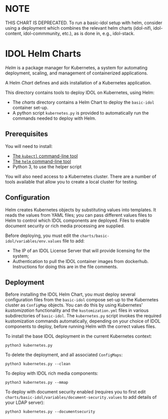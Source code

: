 # NOTE
THIS CHART IS DEPRECATED.
To run a basic-idol setup with helm, consider using a deployment which combines the relevant helm charts
(idol-nifi, idol-content, idol-commmunity, etc.), as is done in, e.g., idol-stack.

# IDOL Helm Charts

_Helm_ is a package manager for Kubernetes, a system for automating deployment, scaling, and management of containerized applications.

A Helm _Chart_ defines and aids installation of a Kubernetes application.

This directory contains tools to deploy IDOL on Kubernetes, using Helm:
 * The _charts_ directory contains a Helm Chart to deploy the `basic-idol` container set-up.
 * A python script `kubernetes.py` is provided to automatically run the commands needed to deploy with Helm.

## Prerequisites

You will need to install:
 * [The `kubectl` command-line tool](https://kubernetes.io/docs/tasks/tools/install-kubectl/)
 * [The `helm` command-line tool](https://helm.sh/)
 * Python 3, to use the helper script

You will also need access to a Kubernetes cluster. There are a number of tools available that allow you to create a local cluster for testing.

## Configuration

Helm creates Kubernetes objects by substituting values into templates.
It reads the values from YAML files; you can pass different values files to Helm to control which IDOL components are deployed. Files to enable document security or rich media processing are supplied.

Before deploying, you must edit the `charts/basic-idol/variables/env.values` file to add:
 * The IP of an IDOL License Server that will provide licensing for the system;
 * Authentication to pull the IDOL container images from dockerhub.
   Instructions for doing this are in the file comments.

## Deployment

Before installing the IDOL Helm Chart, you must deploy several configuration files from the `basic-idol` compose set-up to the Kubernetes cluster as `ConfigMap` objects.
You can do this by using Kubernetes' _kustomization_ functionality and the `kustomization.yml` files in various subdirectories of `basic-idol`.
The `kubernetes.py` script invokes the required kustomization commands automatically, depending on your choice of IDOL components to deploy, before running Helm with the correct values files.

To install the base IDOL deployment in the current Kubernetes context:

    python3 kubernetes.py

To delete the deployment, and all associated `ConfigMaps`:

    python3 kubernetes.py --clean

To deploy with IDOL rich media components:

    python3 kubernetes.py --mmap

To deploy with document security enabled (requires you to first edit `charts/basic-idol/variables/document-security.values` to add details of your LDAP server):

    python3 kubernetes.py --documentsecurity
